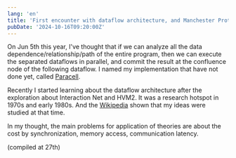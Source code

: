 ```yaml
---
lang: 'en'
title: 'First encounter with dataflow architecture, and Manchester Prototype Dataflow Machine'
pubDate: '2024-10-16T09:20:00Z'
---
```


On Jun 5th this year,
I've thought that if we can analyze all the data dependence/relationship/path of the entire program,
then we can execute the separated dataflows in parallel,
and commit the result at the confluence node of the following dataflow.
I named my implementation that have not done yet, called [Paracell](https://github.com/langvm/paracell).

Recently I started learning about the dataflow architecture after the exploration about Interaction Net and HVM2.
It was a research hotspot in 1970s and early 1980s.
And the [Wikipedia](https://en.wikipedia.org/wiki/Dataflow_architecture) shown that my ideas were studied at that time.

In my thought, the main problems for application of theories are about
the cost by synchronization, memory access, communication latency.

(compiled at 27th)
